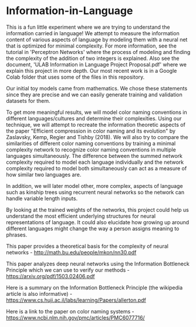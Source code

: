 # Information-in-Language
This is a fun little experiment where we are trying to understand the information carried in language! We attempt to measure the information content of various aspects of language by modeling them with a neural net that is optimized for minimal complexity. For more information, see the tutorial in 'Perceptron Networks' where the process of modeling and finding the complexity of the addition of two integers is explained. Also see the document, 'ULAB Information in Language Project Proposal.pdf' where we explain this project in more depth. Our most recent work is in a Google Colab folder that uses some of the files in this repository. 

Our initial toy models came from mathematics. We chose these statements since they are precise and we can easily generate training and validation datasets for them.

To get more meaningful results, we will model color naming conventions in different languages/cultures and determine their complexities. Using our technique, we will attempt to recreate the information theoretic aspects of the paper "Efficient compression in color naming and its evolution" by Zaslavsky, Kemp, Regier and Tishby (2018). We will also try to compare the similarities of different color naming conventions by training a minimal complexity network to recognize color naming conventions in multiple languages simultaneously. The difference between the summed network complexity required to model each language individually and the network complexity required to model both simultaneously can act as a measure of how similar two languages are. 

In addition, we will later model other, more complex, aspects of language such as kinship trees using recurrent neural networks so the network can handle variable length inputs. 

By looking at the trained weights of the networks, this project could help us understand the most efficient underlying structures for neural representations of language. It could also elucidate how growing up around different languages might change the way a person assigns meaning to phrases.

This paper provides a theoretical basis for the complexity of neural networks - http://math.bu.edu/people/mkon/nn30.pdf

This paper analyzes deep neural networks using the Information Bottleneck Principle which we can use to verify our methods - https://arxiv.org/pdf/1503.02406.pdf

Here is a summary on the Information Bottleneck Principle (the wikipedia article is also informative) - https://www.cs.huji.ac.il/labs/learning/Papers/allerton.pdf

Here is a link to the paper on color naming systems - https://www.ncbi.nlm.nih.gov/pmc/articles/PMC6077716/
